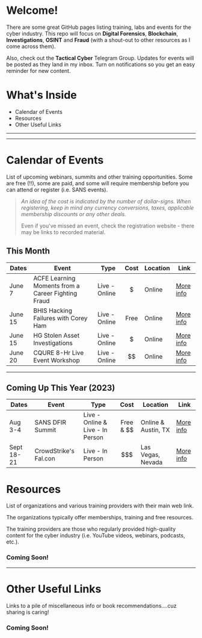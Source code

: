# Welcome!

There are some great GitHub pages listing training, labs and events for the cyber industry.  This repo will focus on **Digital Forensics**, **Blockchain**, **Investigations**, **OSINT** and **Fraud** (with a shout-out to other resources as I come across them).

Also, check out the **Tactical Cyber** Telegram Group.  Updates for events will be posted as they land in my inbox.  Turn on notifications so you get an easy reminder for new content.

# What's Inside

+ Calendar of Events
+ Resources
+ Other Useful Links

****
****

# Calendar of Events
List of upcoming webinars, summits and other training opportunities.  Some are free (!!), some are paid, and some will require membership before you can attend or register (i.e. SANS events).

> *An idea of the cost is indicated by the number of dollar-signs.  When registering, keep in mind any currency conversions, taxes, applicable membership discounts or any other deals.*
> 
> Even if you've missed an event, check the registration website - there may be links to recorded material.


## This Month

| Dates         | Event                             | Type           | Cost     | Location          | Link        |
| ------------- | --------------------------------- | -------------- | :------: | ----------------- | ----------- |
| June 7  | ACFE Learning Moments from a Career Fighting Fraud | Live - Online  | $ | Online  | [More info](https://acfe-gta.com/event-5070827)
| June 15 | BHIS Hacking Failures with Corey Ham | Live - Online  | Free | Online  | [More info](https://zoom.us/webinar/register/WN_CGTnu448SWiyNhu6x4At7w#/registration)
| June 15 | HG Stolen Asset Investigations | Live - Online  | $ | Online | [More info](https://www.hetheringtongroup.com/training/webinars/)
| June 20       | CQURE 8-Hr Live Event Workshop    | Live - Online  | $$       | Online            | [More info](https://cqureacademy.com/cyber-security-training/implementing-privileged-access-workstations#register-course)

****

## Coming Up This Year (2023)

| Dates         | Event                             | Type              | Cost     | Location          | Link        |
| ------------- | --------------------------------- | ----------------- | :------: | ----------------- | ----------- |
| Aug 3-4  | SANS DFIR Summit | Live - Online & Live - In Person  | Free & $$ | Online & Austin, TX | [More info](https://www.sans.org/cyber-security-training-events/digital-forensics-summit-2023/?utm_medium=Email&utm_source=Newsbites&utm_content=NBvol25no48%20NA%20Other&utm_campaign=digital%20forensics%20summit%202023)
| Sept 18-21    | CrowdStrike\'s Fal\.con | Live - In Person  | $$$ | Las Vegas, Nevada    | [More info](https://www.crowdstrike.com/events/fal-con/?utm_campaign=fal-con&utm_content=117231_em3falcon2023ams-new-pcta&utm_medium=emc&utm_source=mkto)

# Resources
List of organizations and various training providers with their main web link.

The organizations typically offer memberships, training and free resources.

The training providers are those who regularly provided high-quality content for the cyber industry (i.e. YouTube videos, webinars, podcasts, etc.).

### Coming Soon!

****

# Other Useful Links
Links to a pile of miscellaneous info or book recommendations....cuz sharing is caring!

### Coming Soon!
